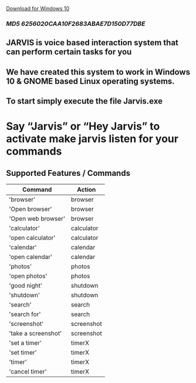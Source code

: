 
[Download for Windows 10](https://drive.google.com/uc?id=179uiy0gB71m1NUrBKA5px4HOoB2KuxmX&export=download) <br>
### *MD5 6256020CAA10F2683ABAE7D150D77DBE*<br>
## JARVIS is voice based interaction system that can perform certain tasks for you
## We have created this system to work in Windows 10 & GNOME based Linux operating systems. 
## To start simply execute the file Jarvis.exe
# Say “Jarvis” or “Hey Jarvis” to activate make jarvis listen for your commands

## Supported Features / Commands

   

Command | Action
------------ | -------------
'browser' | browser
'Open browser'|browser
'Open web browser'|browser
'calculator'|calculator
'open calculator'|calculator
'calendar'|calendar
'open calendar'|calendar
'photos'|photos
'open photos'|photos
'good night'|shutdown
'shutdown'|shutdown
'search'|search
'search for'|search
'screenshot'|screenshot 
'take a screenshot'|screenshot 
'set a timer'|timerX
'set timer'|timerX
'timer'|timerX
'cancel timer'|timerX
